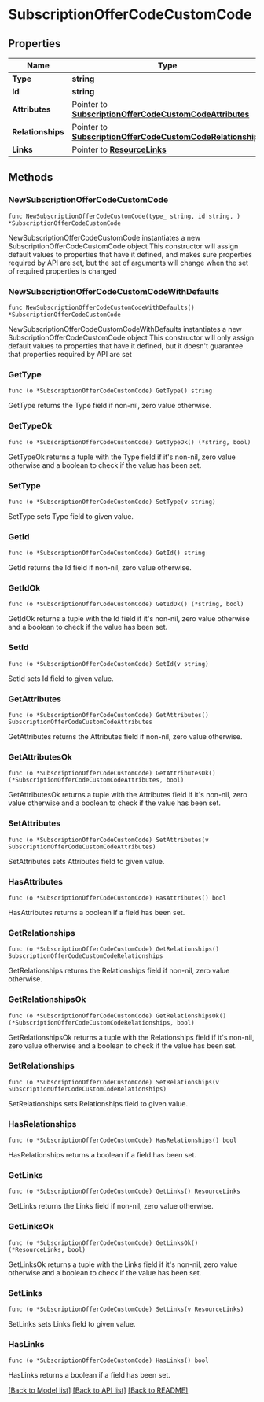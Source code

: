 # SubscriptionOfferCodeCustomCode

## Properties

Name | Type | Description | Notes
------------ | ------------- | ------------- | -------------
**Type** | **string** |  | 
**Id** | **string** |  | 
**Attributes** | Pointer to [**SubscriptionOfferCodeCustomCodeAttributes**](SubscriptionOfferCodeCustomCodeAttributes.md) |  | [optional] 
**Relationships** | Pointer to [**SubscriptionOfferCodeCustomCodeRelationships**](SubscriptionOfferCodeCustomCodeRelationships.md) |  | [optional] 
**Links** | Pointer to [**ResourceLinks**](ResourceLinks.md) |  | [optional] 

## Methods

### NewSubscriptionOfferCodeCustomCode

`func NewSubscriptionOfferCodeCustomCode(type_ string, id string, ) *SubscriptionOfferCodeCustomCode`

NewSubscriptionOfferCodeCustomCode instantiates a new SubscriptionOfferCodeCustomCode object
This constructor will assign default values to properties that have it defined,
and makes sure properties required by API are set, but the set of arguments
will change when the set of required properties is changed

### NewSubscriptionOfferCodeCustomCodeWithDefaults

`func NewSubscriptionOfferCodeCustomCodeWithDefaults() *SubscriptionOfferCodeCustomCode`

NewSubscriptionOfferCodeCustomCodeWithDefaults instantiates a new SubscriptionOfferCodeCustomCode object
This constructor will only assign default values to properties that have it defined,
but it doesn't guarantee that properties required by API are set

### GetType

`func (o *SubscriptionOfferCodeCustomCode) GetType() string`

GetType returns the Type field if non-nil, zero value otherwise.

### GetTypeOk

`func (o *SubscriptionOfferCodeCustomCode) GetTypeOk() (*string, bool)`

GetTypeOk returns a tuple with the Type field if it's non-nil, zero value otherwise
and a boolean to check if the value has been set.

### SetType

`func (o *SubscriptionOfferCodeCustomCode) SetType(v string)`

SetType sets Type field to given value.


### GetId

`func (o *SubscriptionOfferCodeCustomCode) GetId() string`

GetId returns the Id field if non-nil, zero value otherwise.

### GetIdOk

`func (o *SubscriptionOfferCodeCustomCode) GetIdOk() (*string, bool)`

GetIdOk returns a tuple with the Id field if it's non-nil, zero value otherwise
and a boolean to check if the value has been set.

### SetId

`func (o *SubscriptionOfferCodeCustomCode) SetId(v string)`

SetId sets Id field to given value.


### GetAttributes

`func (o *SubscriptionOfferCodeCustomCode) GetAttributes() SubscriptionOfferCodeCustomCodeAttributes`

GetAttributes returns the Attributes field if non-nil, zero value otherwise.

### GetAttributesOk

`func (o *SubscriptionOfferCodeCustomCode) GetAttributesOk() (*SubscriptionOfferCodeCustomCodeAttributes, bool)`

GetAttributesOk returns a tuple with the Attributes field if it's non-nil, zero value otherwise
and a boolean to check if the value has been set.

### SetAttributes

`func (o *SubscriptionOfferCodeCustomCode) SetAttributes(v SubscriptionOfferCodeCustomCodeAttributes)`

SetAttributes sets Attributes field to given value.

### HasAttributes

`func (o *SubscriptionOfferCodeCustomCode) HasAttributes() bool`

HasAttributes returns a boolean if a field has been set.

### GetRelationships

`func (o *SubscriptionOfferCodeCustomCode) GetRelationships() SubscriptionOfferCodeCustomCodeRelationships`

GetRelationships returns the Relationships field if non-nil, zero value otherwise.

### GetRelationshipsOk

`func (o *SubscriptionOfferCodeCustomCode) GetRelationshipsOk() (*SubscriptionOfferCodeCustomCodeRelationships, bool)`

GetRelationshipsOk returns a tuple with the Relationships field if it's non-nil, zero value otherwise
and a boolean to check if the value has been set.

### SetRelationships

`func (o *SubscriptionOfferCodeCustomCode) SetRelationships(v SubscriptionOfferCodeCustomCodeRelationships)`

SetRelationships sets Relationships field to given value.

### HasRelationships

`func (o *SubscriptionOfferCodeCustomCode) HasRelationships() bool`

HasRelationships returns a boolean if a field has been set.

### GetLinks

`func (o *SubscriptionOfferCodeCustomCode) GetLinks() ResourceLinks`

GetLinks returns the Links field if non-nil, zero value otherwise.

### GetLinksOk

`func (o *SubscriptionOfferCodeCustomCode) GetLinksOk() (*ResourceLinks, bool)`

GetLinksOk returns a tuple with the Links field if it's non-nil, zero value otherwise
and a boolean to check if the value has been set.

### SetLinks

`func (o *SubscriptionOfferCodeCustomCode) SetLinks(v ResourceLinks)`

SetLinks sets Links field to given value.

### HasLinks

`func (o *SubscriptionOfferCodeCustomCode) HasLinks() bool`

HasLinks returns a boolean if a field has been set.


[[Back to Model list]](../README.md#documentation-for-models) [[Back to API list]](../README.md#documentation-for-api-endpoints) [[Back to README]](../README.md)


